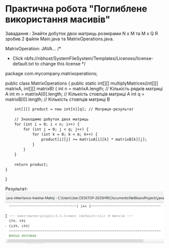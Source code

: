 # Практична робота "Поглиблене використання масивів"

Завадання : Знайти добуток двох матриць розмірами N x M та M x Q
Я зробив 2 файли Main.java та MatrixOperations.java.

MatrixOperation:
JAVA...
/*
 * Click nbfs://nbhost/SystemFileSystem/Templates/Licenses/license-default.txt to change this license
 */

package com.mycompany.matrixoperations;

public class MatrixOperations {
    public static int[][] multiplyMatrices(int[][] matrixA, int[][] matrixB) {
        int n = matrixA.length;    // Кількість рядків матриці A
        int m = matrixA[0].length; // Кількість стовпців матриці A
        int q = matrixB[0].length; // Кількість стовпців матриці B

        int[][] product = new int[n][q]; // Матриця-результат

        // Знаходимо добуток двох матриць
        for (int i = 0; i < n; i++) {
            for (int j = 0; j < q; j++) {
                for (int k = 0; k < m; k++) {
                    product[i][j] += matrixA[i][k] * matrixB[k][j];
                }
            }
        }

        return product;
    }
}

Результат:
![alt text for screen readers](https://github.com/ppc-ntu-khpi/35-advarrays-Ivanina-Matvij/blob/master/image/Desktop-screenshot%20(53).png)

